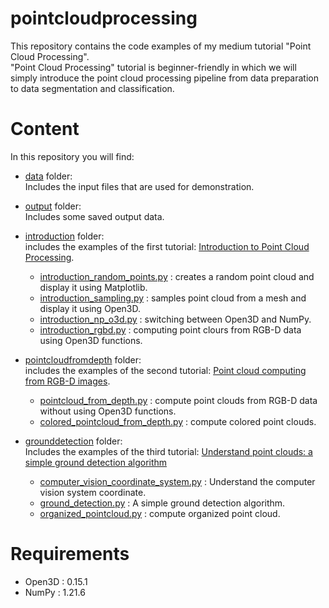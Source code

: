# pointcloudprocessing
This repository contains the code examples of my medium tutorial "Point Cloud Processing".  
"Point Cloud Processing" tutorial is beginner-friendly in which we will simply introduce the point cloud processing pipeline from data preparation to data segmentation and classification.

# Content
In this repository you will find:
- [data](https://github.com/Chim-SO/pointcloudprocessing/tree/main/data) folder:  
Includes the input files that are used for demonstration.

- [output](https://github.com/Chim-SO/pointcloudprocessing/tree/main/output) folder:  
Includes some saved output data.

- [introduction](https://github.com/Chim-SO/pointcloudprocessing/tree/main/introduction) folder:  
includes the examples of the first tutorial: [Introduction to Point Cloud Processing](https://medium.com/@chimso1994/introduction-to-point-cloud-processing-dbda9b167534).
    - [introduction_random_points.py](https://github.com/Chim-SO/pointcloudprocessing/blob/main/introduction/introduction_random_points.py) : creates a random point cloud and display it using Matplotlib.
    - [introduction_sampling.py](https://github.com/Chim-SO/pointcloudprocessing/blob/main/introduction/introduction_sampling.py) : samples point cloud from a mesh and display it using Open3D.
    - [introduction_np_o3d.py](https://github.com/Chim-SO/pointcloudprocessing/blob/main/introduction/introduction_np_o3d.py) : switching between Open3D and NumPy.
    - [introduction_rgbd.py](https://github.com/Chim-SO/pointcloudprocessing/blob/main/introduction/introduction_rgbd.py) : computing point clours from RGB-D data using Open3D functions.
    
- [pointcloudfromdepth](https://github.com/Chim-SO/pointcloudprocessing/tree/main/pointcloudfromdepth) folder:  
includes the examples of the second tutorial: [Point cloud computing from RGB-D images](https://medium.com/@chimso1994/point-cloud-computing-from-rgb-d-images-918414d57e80).
    - [pointcloud_from_depth.py](https://github.com/Chim-SO/pointcloudprocessing/blob/main/pointcloudfromdepth/pointcloud_from_depth.py) : compute point clouds from RGB-D data without using Open3D functions.
    - [colored_pointcloud_from_depth.py](https://github.com/Chim-SO/pointcloudprocessing/blob/main/pointcloudfromdepth/colored_pointcloud_from_depth.py) : compute colored point clouds.  
    
- [grounddetection](https://github.com/Chim-SO/pointcloudprocessing/tree/main/grounddetection) folder:  
Includes the examples of the third tutorial: [Understand point clouds: a simple ground detection algorithm]()
    - [computer_vision_coordinate_system.py](https://github.com/Chim-SO/pointcloudprocessing/blob/main/grounddetection/computer_vision_coordinate_system.py) : Understand the computer vision system coordinate.
    - [ground_detection.py](https://github.com/Chim-SO/pointcloudprocessing/blob/main/grounddetection/ground_detection.py) : A simple ground detection algorithm.
    - [organized_pointcloud.py](https://github.com/Chim-SO/pointcloudprocessing/blob/main/grounddetection/organized_pointcloud.py) : compute organized point cloud.

# Requirements
- Open3D : 0.15.1
- NumPy : 1.21.6
